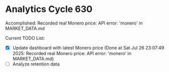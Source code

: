# Analytics Cycle 630

Accomplished: Recorded real Monero price: API error: 'monero' in MARKET_DATA.md

Current TODO List:

- [x] Update dashboard with latest Monero price  (Done at Sat Jul 26 23:07:49 2025: Recorded real Monero price: API error: 'monero' in MARKET_DATA.md)
- [ ] Analyze retention data